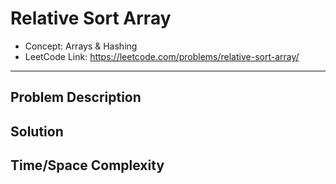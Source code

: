 # Relative Sort Array

- Concept: Arrays & Hashing
- LeetCode Link: https://leetcode.com/problems/relative-sort-array/

---

## Problem Description

## Solution

## Time/Space Complexity

